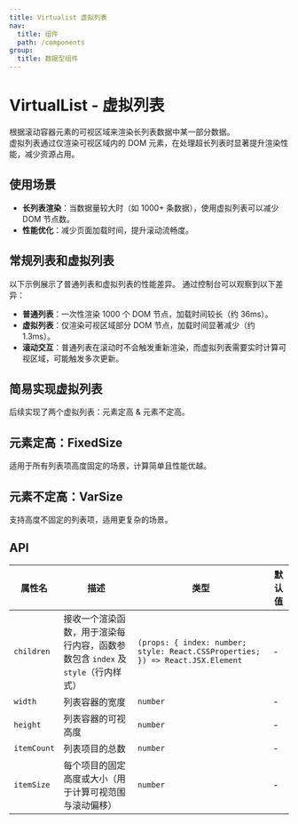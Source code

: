 ```yaml
---
title: Virtualist 虚拟列表
nav:
  title: 组件
  path: /components
group:
  title: 数据型组件
---
```


# VirtualList - 虚拟列表

根据滚动容器元素的可视区域来渲染长列表数据中某一部分数据。  
虚拟列表通过仅渲染可视区域内的 DOM 元素，在处理超长列表时显著提升渲染性能，减少资源占用。

## 使用场景

- **长列表渲染**：当数据量较大时（如 1000+ 条数据），使用虚拟列表可以减少 DOM 节点数。
- **性能优化**：减少页面加载时间，提升滚动流畅度。

## 常规列表和虚拟列表

以下示例展示了普通列表和虚拟列表的性能差异。
<code src="./demo/base.tsx"></code>
通过控制台可以观察到以下差异：

- **普通列表**：一次性渲染 1000 个 DOM 节点，加载时间较长（约 36ms）。
- **虚拟列表**：仅渲染可视区域部分 DOM 节点，加载时间显著减少（约 1.3ms）。
- **滚动交互**：普通列表在滚动时不会触发重新渲染，而虚拟列表需要实时计算可视区域，可能触发多次更新。

## 简易实现虚拟列表

后续实现了两个虚拟列表：元素定高 & 元素不定高。

## 元素定高：FixedSize

适用于所有列表项高度固定的场景，计算简单且性能优越。
<code src="./demo/fs.tsx"></code>

## 元素不定高：VarSize

支持高度不固定的列表项，适用更复杂的场景。
<code src="./demo/vs.tsx"></code>

## API

| 属性名      | 描述                                                                            | 类型                                                                           | 默认值 |
| ----------- | ------------------------------------------------------------------------------- | ------------------------------------------------------------------------------ | ------ |
| `children`  | 接收一个渲染函数，用于渲染每行内容，函数参数包含 `index` 及 `style`（行内样式） | `(props: { index: number; style: React.CSSProperties; }) => React.JSX.Element` | -      |
| `width`     | 列表容器的宽度                                                                  | `number`                                                                       | -      |
| `height`    | 列表容器的可视高度                                                              | `number`                                                                       | -      |
| `itemCount` | 列表项目的总数                                                                  | `number`                                                                       | -      |
| `itemSize`  | 每个项目的固定高度或大小（用于计算可视范围与滚动偏移）                          | `number`                                                                       | -      |
